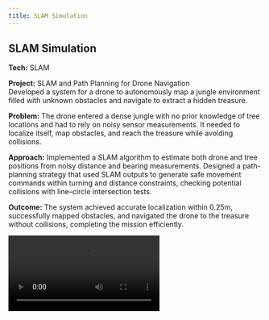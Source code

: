```yaml
---
title: SLAM Simulation
---
```

## SLAM Simulation
**Tech:** SLAM

**Project:** SLAM and Path Planning for Drone Navigation  
Developed a system for a drone to autonomously map a jungle environment filled with unknown obstacles and navigate to extract a hidden treasure.

**Problem:** The drone entered a dense jungle with no prior knowledge of tree locations and had to rely on noisy sensor measurements. It needed to localize itself, map obstacles, and reach the treasure while avoiding collisions.

**Approach:** Implemented a SLAM algorithm to estimate both drone and tree positions from noisy distance and bearing measurements. Designed a path-planning strategy that used SLAM outputs to generate safe movement commands within turning and distance constraints, checking potential collisions with line–circle intersection tests.

**Outcome:** The system achieved accurate localization within 0.25m, successfully mapped obstacles, and navigated the drone to the treasure without collisions, completing the mission efficiently.

<div class="media-container">
  <video controls class="media-player">
    <source src="/resume/Videos_RAIT/SLAM Video.mov" type="video/mp4" />
    <source src="/resume/Videos_RAIT/SLAM Video.mov" type="video/quicktime" />
    Your browser does not support the video tag.
  </video>
</div>

